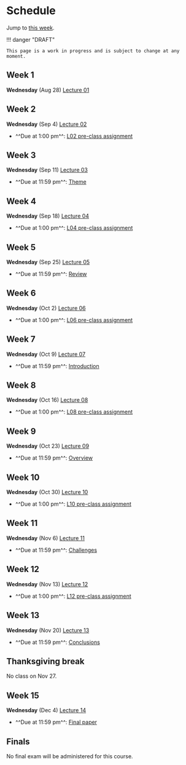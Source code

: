 # Schedule

Jump to [this week](#week-1).

!!! danger "DRAFT"

    This page is a work in progress and is subject to change at any moment.

## Week 1

**Wednesday** (Aug 28) [Lecture 01](../../lectures/01/)

## Week 2

**Wednesday** (Sep 4) [Lecture 02](../../lectures/02/)

-   ^^Due at 1:00 pm^^: [L02 pre-class assignment](../../assessments/pre-class/l02/)

## Week 3

**Wednesday** (Sep 11) [Lecture 03](../../lectures/03/)

-   ^^Due at 11:59 pm^^: [Theme](../assessments/paper/assignments/theme.md)

## Week 4

**Wednesday** (Sep 18) [Lecture 04](../../lectures/04/)

-   ^^Due at 1:00 pm^^: [L04 pre-class assignment](../../assessments/pre-class/l04/)

## Week 5

**Wednesday** (Sep 25) [Lecture 05](../../lectures/05/)

-   ^^Due at 11:59 pm^^: [Review](../assessments/paper/assignments/intro.md)

## Week 6

**Wednesday** (Oct 2) [Lecture 06](../../lectures/06/)

-   ^^Due at 1:00 pm^^: [L06 pre-class assignment](../../assessments/pre-class/l06/)

## Week 7

**Wednesday** (Oct 9) [Lecture 07](../../lectures/07/)

-   ^^Due at 11:59 pm^^: [Introduction](../assessments/paper/assignments/intro.md)

## Week 8

**Wednesday** (Oct 16) [Lecture 08](../../lectures/08/)

-   ^^Due at 1:00 pm^^:  [L08 pre-class assignment](../../assessments/pre-class/l08/)

## Week 9

**Wednesday** (Oct 23) [Lecture 09](../../lectures/09/)

-   ^^Due at 11:59 pm^^: [Overview](../assessments/paper/assignments/overview.md)

## Week 10

**Wednesday** (Oct 30) [Lecture 10](../../lectures/10/)

-   ^^Due at 1:00 pm^^: [L10 pre-class assignment](../../assessments/pre-class/l10/)

## Week 11

**Wednesday** (Nov 6) [Lecture 11](../../lectures/11/)

-   ^^Due at 11:59 pm^^: [Challenges](../assessments/paper/assignments/challenges.md)

## Week 12

**Wednesday** (Nov 13) [Lecture 12](../../lectures/12/)

-   ^^Due at 1:00 pm^^: [L12 pre-class assignment](../../assessments/pre-class/l12/)

## Week 13

**Wednesday** (Nov 20) [Lecture 13](../../lectures/13/)

-   ^^Due at 11:59 pm^^: [Conclusions](../assessments/paper/assignments/conclusion.md)

## Thanksgiving break

No class on Nov 27.

## Week 15

**Wednesday** (Dec 4) [Lecture 14](../../lectures/14/)

-   ^^Due at 11:59 pm^^: [Final paper](../assessments/paper/assignments/final.md)

## Finals

No final exam will be administered for this course.
